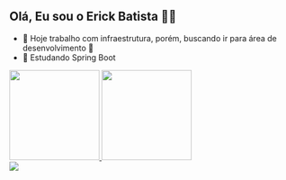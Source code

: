 ## Olá, Eu sou o Erick Batista 👋😁


- 🔭 Hoje trabalho com infraestrutura, porém, buscando ir para área de desenvolvimento 🤞
- 🌱 Estudando Spring Boot

<div>
<a href="https://github.com/batistaerick">
  <img height="160em" src="https://github-readme-stats.vercel.app/api?username=batistaerick&show_icons=true&theme=dracula&include_all_commits=true&count_private=true"/>
  <img height="160em" src="https://github-readme-stats.vercel.app/api/top-langs/?username=batistaerick&layout=compact&langs_count=16&theme=dracula"/>
</div>
<div>
  <a href="https://www.linkedin.com/in/erick-batista-prado" target="_blank"><img src="https://img.shields.io/badge/-LinkedIn-%230077B5?style=for-the-badge&logo=linkedin&logoColor=white" target="_blank"></a>

  
</div>
